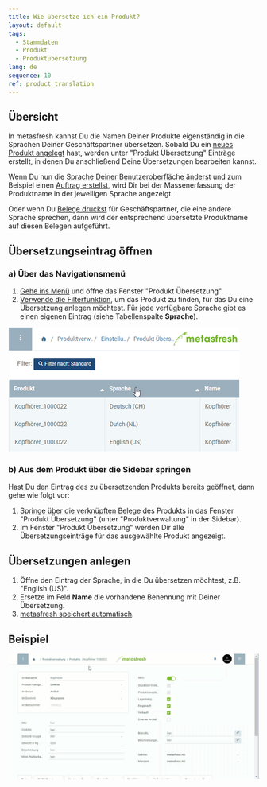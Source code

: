 ```yaml
---
title: Wie übersetze ich ein Produkt?
layout: default
tags:
  - Stammdaten
  - Produkt
  - Produktübersetzung
lang: de
sequence: 10
ref: product_translation
---
```


## Übersicht
In metasfresh kannst Du die Namen Deiner Produkte eigenständig in die Sprachen Deiner Geschäftspartner übersetzen. Sobald Du ein [neues Produkt angelegt](NeuesProdukt) hast, werden unter "Produkt Übersetzung" Einträge erstellt, in denen Du anschließend Deine Übersetzungen bearbeiten kannst.

Wenn Du nun die [Sprache Deiner Benutzeroberfläche änderst](SwitchLanguage) und zum Beispiel einen [Auftrag erstellst](Auftrag_erfassen), wird Dir bei der Massenerfassung der Produktname in der jeweiligen Sprache angezeigt.

Oder wenn Du [Belege druckst](PDFVorschau) für Geschäftspartner, die eine andere Sprache sprechen, dann wird der entsprechend übersetzte Produktname auf diesen Belegen aufgeführt.

## Übersetzungseintrag öffnen

### a) Über das Navigationsmenü
1. [Gehe ins Menü](Menu) und öffne das Fenster "Produkt Übersetzung".
1. [Verwende die Filterfunktion](Filterfunktion), um das Produkt zu finden, für das Du eine Übersetzung anlegen möchtest. Für jede verfügbare Sprache gibt es einen eigenen Eintrag (siehe Tabellenspalte **Sprache**).

 ![](assets/Produkt_Uebersetzung_Sprachen.png)

### b) Aus dem Produkt über die Sidebar springen
Hast Du den Eintrag des zu übersetzenden Produkts bereits geöffnet, dann gehe wie folgt vor:

1. [Springe über die verknüpften Belege](SpringezuBelegen) des Produkts in das Fenster "Produkt Übersetzung" (unter "Produktverwaltung" in der Sidebar).
1. Im Fenster "Produkt Übersetzung" werden Dir alle Übersetzungseinträge für das ausgewählte Produkt angezeigt.

## Übersetzungen anlegen
1. Öffne den Eintrag der Sprache, in die Du übersetzen möchtest, z.B. "English (US)".
1. Ersetze im Feld **Name** die vorhandene Benennung mit Deiner Übersetzung.
1. [metasfresh speichert automatisch](Speicheranzeige).

## Beispiel
![](assets/Produkt_Uebersetzung.gif)
